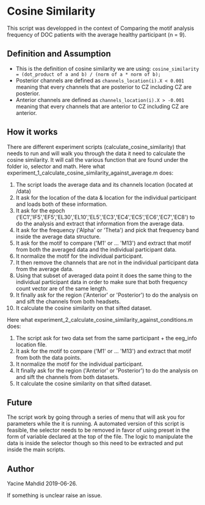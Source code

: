 # Cosine Similarity

This script was developped in the context of Comparing the motif analysis frequency of DOC patients with the average healthy participant (n = 9).

## Definition and Assumption
- This is the definition of cosine similarity we are using:
`cosine_similarity = (dot_product of a and b) / (norm of a * norm of b);`
- Posterior channels are defined as `channels_location(i).X < 0.001` meaning that every channels that are posterior to CZ including CZ are posterior.
- Anterior channels are defined as `channels_location(i).X > -0.001` meaning that every channels that are anterior to CZ including CZ are anterior.

## How it works
There are different experiment scripts (calculate_cosine_similarity) that needs to run and will walk you through the data it need to calculate the cosine similarity.
It will call the various function that are found under the folder io, selector and math. 
Here what experiment_1_calculate_cosine_similarity_against_average.m does:
1. The script loads the average data and its channels location (located at /data)
2. It ask for the location of the data & location for the individual participant and loads both of these information.
3. It ask for the epoch ('EC1','IF5','EF5','EL30','EL10','EL5','EC3','EC4','EC5','EC6','EC7','EC8') to do the analysis and extract that information from the average data.
4. It ask for the frequency ('Alpha' or 'Theta') and pick that frequency band inside the average data structure.
5. It ask for the motif to compare ('M1' or ... 'M13') and extract that motif from both the averaged data and the individual participant data.
6. It normalize the motif for the individual participant.
7. It then remove the channels that are not in the individual participant data from the average data.
8. Using that subset of averaged data point it does the same thing to the individual participant data in order to make sure that both frequency count vector are of the same length.
9. It finally ask for the region ('Anterior' or 'Posterior') to do the analysis on and sift the channels from both headsets.
10. It calculate the cosine similarity on that sifted dataset.

Here what experiment_2_calculate_cosine_similarity_against_conditions.m does:
1. The script ask for two data set from the same participant + the eeg_info location file.
2. It ask for the motif to compare ('M1' or ... 'M13') and extract that motif from both the data points.
3. It normalize the motif for the individual participant.
4. It finally ask for the region ('Anterior' or 'Posterior') to do the analysis on and sift the channels from both datasets.
5. It calculate the cosine similarity on that sifted dataset.

## Future
The script work by going through a series of menu that will ask you for parameters while the it is running.
A automated version of this script is feasible, the selector needs to be removed in favor of using preset in the form of variable declared at the top of the file.
The logic to manipulate the data is inside the selector though so this need to be extracted and put inside the main scripts.

## Author
Yacine Mahdid 2019-06-26.

If something is unclear raise an issue.
